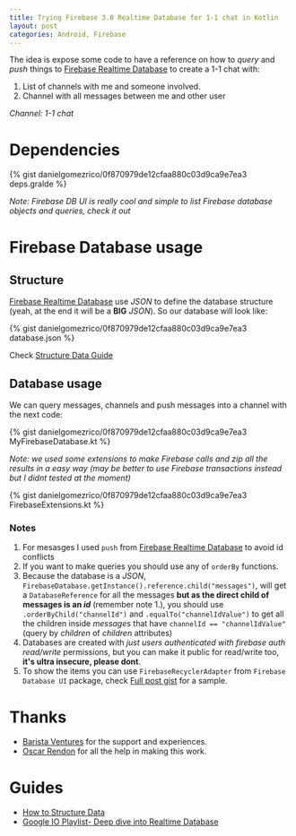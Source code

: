 ```yaml
---
title: Trying Firebase 3.0 Realtime Database for 1-1 chat in Kotlin
layout: post
categories: Android, Firebase
---
```


The idea is expose some code to have a reference on how to _query_ and _push_ things to [Firebase Realtime Database][0] to create a 1-1 chat with:

1. List of channels with me and someone involved.
2. Channel with all messages between me and other user

_Channel: 1-1 chat_

# Dependencies

{% gist danielgomezrico/0f870979de12cfaa880c03d9ca9e7ea3 deps.gralde %}

_Note: Firebase DB UI is really cool and simple to list Firebase database objects and queries, check it out_

# Firebase Database usage

## Structure

[Firebase Realtime Database][0] use _JSON_ to define the database structure (yeah, at the end it will be a **BIG** _JSON_). So our database will look like:

{% gist danielgomezrico/0f870979de12cfaa880c03d9ca9e7ea3 database.json %}

Check [Structure Data Guide][1]

## Database usage
We can query messages, channels and push messages into a channel with the next code:

{% gist danielgomezrico/0f870979de12cfaa880c03d9ca9e7ea3 MyFirebaseDatabase.kt %}

_Note: we used some extensions to make Firebase calls and zip all the results in a easy way (may be better to use Firebase transactions instead but I didnt tested at the moment)_

{% gist danielgomezrico/0f870979de12cfaa880c03d9ca9e7ea3 FirebaseExtensions.kt %}

### Notes

1. For mesasges I used `push` from [Firebase Realtime Database][0] to avoid id conflicts 
1. If you want to make queries you should use any of `orderBy` functions.
1. Because the database is a _JSON_, `FirebaseDatabase.getInstance().reference.child("messages")`,  will get a `DatabaseReference` for all the messages **but as the direct child of messages is an _id_** (remember note 1.), you should use `.orderByChild("channelId")` and `.equalTo("channelIdValue")` to get all the children inside _messages_ that have `channelId == "channelIdValue"` (query by _children_ of _children_ attributes)
1. Databases are created with _just users authenticated with firebase auth_
 _read/write_ permissions, but you can make it public for read/write too, **it's ultra insecure, please dont**. 
1. To show the items you can use `FirebaseRecyclerAdapter` from `Firebase Database UI` package, check [Full post gist](https://gist.github.com/danielgomezrico/0f870979de12cfaa880c03d9ca9e7ea3) for a sample.

# Thanks
- [Barista Ventures](barista-v.com) for the support and experiences.
- [Oscar Rendon](https://twitter.com/orendon) for all the help in making this work.

# Guides
- [How to Structure Data][1]
- [Google IO Playlist- Deep dive into Realtime Database](https://www.youtube.com/watch?v=cYinms8LurA&index=8&list=PLl-K7zZEsYLlAyGS6_paVoGJ9YKC7J3NN)

[0]: https://firebase.google.com/docs/database/
[1]: https://firebase.google.com/docs/database/android/structure-data